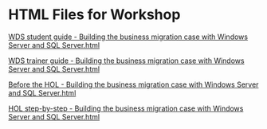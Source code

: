 ﻿# HTML Files for Workshop
[WDS student guide - Building the business migration case with Windows Server and SQL Server.html](https://cloudworkshop.blob.core.windows.net/business-migration-case-with-windows-server-and-sql-server/Whiteboard%20design%20session/WDS%20student%20guide%20-%20Building%20the%20business%20migration%20case%20with%20Windows%20Server%20and%20SQL%20Server.html)

[WDS trainer guide - Building the business migration case with Windows Server and SQL Server.html](https://cloudworkshop.blob.core.windows.net/business-migration-case-with-windows-server-and-sql-server/Whiteboard%20design%20session/WDS%20trainer%20guide%20-%20Building%20the%20business%20migration%20case%20with%20Windows%20Server%20and%20SQL%20Server.html)

[Before the HOL - Building the business migration case with Windows Server and SQL Server.html](https://cloudworkshop.blob.core.windows.net/business-migration-case-with-windows-server-and-sql-server/Hands-on%20lab/Before%20the%20HOL%20-%20Building%20the%20business%20migration%20case%20with%20Windows%20Server%20and%20SQL%20Server.html)

[HOL step-by-step - Building the business migration case with Windows Server and SQL Server.html](https://cloudworkshop.blob.core.windows.net/business-migration-case-with-windows-server-and-sql-server/Hands-on%20lab/HOL%20step-by-step%20-%20Building%20the%20business%20migration%20case%20with%20Windows%20Server%20and%20SQL%20Server.html)

